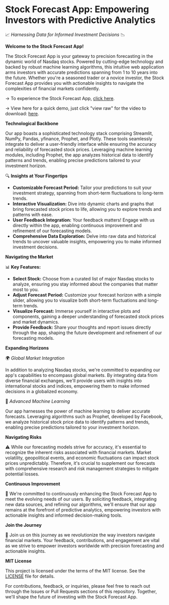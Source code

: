 # Stock Forecast App: Empowering Investors with Predictive Analytics

📈 *Harnessing Data for Informed Investment Decisions* 📉

**Welcome to the Stock Forecast App!**

The Stock Forecast App is your gateway to precision forecasting in the dynamic world of Nasdaq stocks. Powered by cutting-edge technology and backed by robust machine learning algorithms, this intuitive web application arms investors with accurate predictions spanning from 1 to 10 years into the future. Whether you're a seasoned trader or a novice investor, the Stock Forecast App provides you with actionable insights to navigate the complexities of financial markets confidently.

-> To experience the Stock Forecast App, [click here](https://stock-prediction-web-app-ml.streamlit.app/?embed_options=dark_theme).

-> View here for a quick demo, just click "view raw" for the video to download: [here](https://github.com/ishita48/Stock_Prediction_Web_App_ML/blob/main/Stock%20Forecast%20App.webm).

**Technological Backbone**

Our app boasts a sophisticated technology stack comprising Streamlit, NumPy, Pandas, yfinance, Prophet, and Plotly. These tools seamlessly integrate to deliver a user-friendly interface while ensuring the accuracy and reliability of forecasted stock prices. Leveraging machine learning modules, including Prophet, the app analyzes historical data to identify patterns and trends, enabling precise predictions tailored to your investment horizon.

🔍 **Insights at Your Fingertips**

- **Customizable Forecast Period:** Tailor your predictions to suit your investment strategy, spanning from short-term fluctuations to long-term trends.
- **Interactive Visualization:** Dive into dynamic charts and graphs that bring forecasted stock prices to life, allowing you to explore trends and patterns with ease.
- **User Feedback Integration:** Your feedback matters! Engage with us directly within the app, enabling continuous improvement and refinement of our forecasting models.
- **Comprehensive Data Exploration:** Delve into raw data and historical trends to uncover valuable insights, empowering you to make informed investment decisions.

**Navigating the Market**

📊 **Key Features:**

- **Select Stock:** Choose from a curated list of major Nasdaq stocks to analyze, ensuring you stay informed about the companies that matter most to you.
- **Adjust Forecast Period:** Customize your forecast horizon with a simple slider, allowing you to visualize both short-term fluctuations and long-term trends.
- **Visualize Forecast:** Immerse yourself in interactive plots and components, gaining a deeper understanding of forecasted stock prices and market dynamics.
- **Provide Feedback:** Share your thoughts and report issues directly through the app, shaping the future development and refinement of our forecasting models.

**Expanding Horizons**

🌍 *Global Market Integration*

In addition to analyzing Nasdaq stocks, we're committed to expanding our app's capabilities to encompass global markets. By integrating data from diverse financial exchanges, we'll provide users with insights into international stocks and indices, empowering them to make informed decisions in a globalized economy.

🤖 *Advanced Machine Learning*

Our app harnesses the power of machine learning to deliver accurate forecasts. Leveraging algorithms such as Prophet, developed by Facebook, we analyze historical stock price data to identify patterns and trends, enabling precise predictions tailored to your investment horizon.

**Navigating Risks**

⚠️ While our forecasting models strive for accuracy, it's essential to recognize the inherent risks associated with financial markets. Market volatility, geopolitical events, and economic fluctuations can impact stock prices unpredictably. Therefore, it's crucial to supplement our forecasts with comprehensive research and risk management strategies to mitigate potential losses.

**Continuous Improvement**

🚀 We're committed to continuously enhancing the Stock Forecast App to meet the evolving needs of our users. By soliciting feedback, integrating new data sources, and refining our algorithms, we'll ensure that our app remains at the forefront of predictive analytics, empowering investors with actionable insights and informed decision-making tools.

**Join the Journey**

🌟 Join us on this journey as we revolutionize the way investors navigate financial markets. Your feedback, contributions, and engagement are vital as we strive to empower investors worldwide with precision forecasting and actionable insights.

**MIT License**

This project is licensed under the terms of the MIT license. See the [LICENSE](https://github.com/ishita48/Stock-Prediction-Web-App-ML/blob/main/LICENSE) file for details.

For contributions, feedback, or inquiries, please feel free to reach out through the Issues or Pull Requests sections of this repository. Together, we'll shape the future of investing with the Stock Forecast App.
